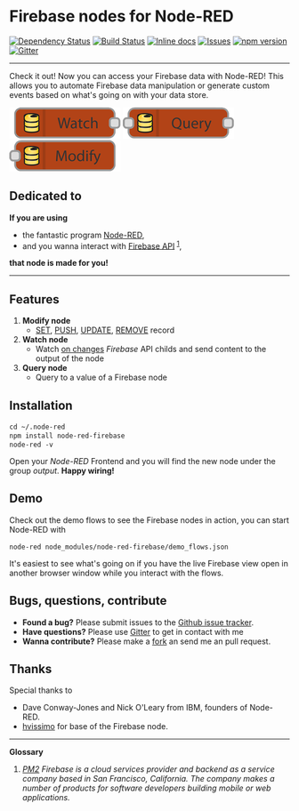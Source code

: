 # Firebase nodes for Node-RED

[![Dependency Status](https://gemnasium.com/vergissberlin/node-red-firebase.svg)](https://gemnasium.com/vergissberlin/node-red-firebase) [![Build Status](https://api.travis-ci.org/vergissberlin/node-red-firebase.png?branch=master)](https://travis-ci.org/vergissberlin/node-red-firebase) [![Inline docs](http://inch-ci.org/github/vergissberlin/node-red-firebase.svg?branch=master)](http://inch-ci.org/github/vergissberlin/node-red-firebase) [![Issues](http://img.shields.io/github/issues/vergissberlin/node-red-firebase.svg)](https://github.com/vergissberlin/node-red-firebase/issues "GitHub ticket system") [![npm version](https://img.shields.io/npm/v/node-red-contrib-keymetrics.png)](https://npmjs.org/package/node-red-firebase "View this project on npm") [![Gitter](https://badges.gitter.im/Join%20Chat.svg)](https://gitter.im/vergissberlin/node-red-firebase?utm_source=badge&utm_medium=badge&utm_campaign=pr-badge)

---

Check it out! Now you can access your Firebase data with Node-RED! 
This allows you to automate Firebase data manipulation or generate custom events based on what's going on with your data store.


![Inline docs](docs/node-watch-200.png) ![Inline docs](docs/node-query-200.png) ![Inline docs](docs/node-modify-200.png)


## Dedicated to

**If you are using**

- the fantastic program [Node-RED](http://nodered.org), 
- and you wanna interact with [Firebase API](https://www.firebase.com) <sup>[1](#glossary)</sup>,

**that node is made for you!**

---

## Features

1. **Modify node**
	- [SET](https://www.firebase.com/docs/web/api/firebase/set.html), [PUSH](https://www.firebase.com/docs/web/api/firebase/push.html), [UPDATE](https://www.firebase.com/docs/web/api/firebase/update.html), [REMOVE](https://www.firebase.com/docs/web/api/firebase/remove.html) record
2. **Watch node**
	- Watch [on changes](https://www.firebase.com/docs/web/api/query/on.html) _Firebase_ API childs and send content to the output of the node
3. **Query node**
	- Query to a value of a Firebase node

## Installation

	cd ~/.node-red
	npm install node-red-firebase
	node-red -v

Open your *Node-RED* Frontend and you will find the new node under the group *output*. **Happy wiring!**

## Demo
Check out the demo flows to see the Firebase nodes in action, you can start Node-RED with

    node-red node_modules/node-red-firebase/demo_flows.json

It's easiest to see what's going on if you have the live Firebase view open in another browser window while you interact with the flows.

## Bugs, questions, contribute
- **Found a bug?** Please submit issues to the [Github issue tracker](https://github.com/vergissberlin/node-red-firebase/issues).
- **Have questions?** Please use [Gitter](https://gitter.im/vergissberlin/node-red-firebase?utm_source=badge&utm_medium=badge&utm_campaign=pr-badge&utm_content=badge) to get in contact with me
- **Wanna contribute?** Please make a [fork](https://github.com/vergissberlin/node-red-firebase#fork-destination-box) an send me an pull request.


## Thanks
Special thanks to
- Dave Conway-Jones and Nick O'Leary from IBM, founders of Node-RED.
- [hvissimo](https://github.com/hovissimo) for base of the Firebase node.


---

**Glossary <a id="glossary"></a>**

1. *[PM2](https://github.com/Unitech/pm2) Firebase is a cloud services provider and backend as a service company based in San Francisco, California. The company makes a number of products for software developers building mobile or web applications.*

